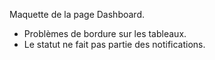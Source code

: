 Maquette de la page Dashboard.

- Problèmes de bordure sur les tableaux.
- Le statut ne fait pas partie des notifications.